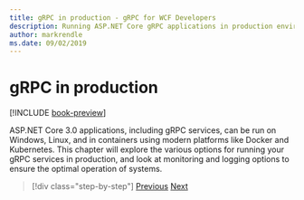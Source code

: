 ```yaml
---
title: gRPC in production - gRPC for WCF Developers
description: Running ASP.NET Core gRPC applications in production environments
author: markrendle
ms.date: 09/02/2019
---
```


# gRPC in production

[!INCLUDE [book-preview](../../../includes/book-preview.md)]

ASP.NET Core 3.0 applications, including gRPC services, can be run on Windows, Linux, and in containers using modern platforms like Docker and Kubernetes. This chapter will explore the various options for running your gRPC services in production, and look at monitoring and logging options to ensure the optimal operation of systems.

>[!div class="step-by-step"]
>[Previous](encryption.md)
>[Next](self-hosted.md)
